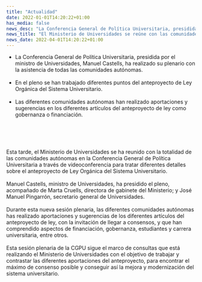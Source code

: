 ```yaml
---
title: "Actualidad"   
date: 2022-01-01T14:20:22+01:00
has_media: false
news_desc: "La Conferencia General de Política Universitaria, presidida por el ministro de Universidades, Manuel Castells, ha realizado su plenario con la asistencia de todas las comunidades autónomas. En el pleno se han trabajado diferentes puntos del anteproyecto de Ley Orgánica del Sistema Universitario. Las diferentes comunidades autónomas han realizado aportaciones y sugerencias en los diferentes artículos del anteproyecto de ley como gobernanza o financiación."
news_title: "El Ministerio de Universidades se reúne con las comunidades autónomas en la Conferencia General de Política Universitaria para trabajar en el anteproyecto de Ley Orgánica del Sistema Universitario"
news_date: 2022-04-01T14:20:22+01:00
---
```

<ul>
<li>La Conferencia General de Política Universitaria, presidida por el ministro de Universidades, Manuel Castells, ha realizado su plenario con la asistencia de todas las comunidades autónomas. 
<br><br>
<li>En el pleno se han trabajado diferentes puntos del anteproyecto de Ley Orgánica del Sistema Universitario.
<br><br>
<li>Las diferentes comunidades autónomas han realizado aportaciones y sugerencias en los diferentes artículos del anteproyecto de ley como gobernanza o financiación.
</ul>
<br><br>
<br><br>
Esta tarde, el Ministerio de Universidades se ha reunido con la totalidad de las comunidades autónomas en la Conferencia General de Política Universitaria a través de videoconferencia para tratar diferentes detalles sobre el anteproyecto de Ley Orgánica del Sistema Universitario.
<br><br>
Manuel Castells, ministro de Universidades, ha presidido el pleno, acompañado de Marta Cruells, directora de gabinete del Ministerio; y José Manuel Pingarrón, secretario general de Universidades.
<br><br>
Durante esta nueva sesión plenaria, las diferentes comunidades autónomas has realizado aportaciones y sugerencias de los diferentes artículos del anteproyecto de ley, con la invitación de llegar a consensos, y que han comprendido aspectos de financiación, gobernanza, estudiantes y carrera universitaria, entre otros.
<br><br>
Esta sesión plenaria de la CGPU sigue el marco de consultas que está realizando el Ministerio de Universidades con el objetivo de trabajar y contrastar las diferentes aportaciones del anteproyecto, para encontrar el máximo de consenso posible y conseguir así la mejora y modernización del sistema universitario.